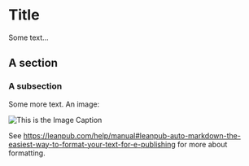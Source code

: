 # Title

Some text...

## A section

### A subsection

Some more text. An image:

![This is the Image Caption](images/ddd.jpeg)

See https://leanpub.com/help/manual#leanpub-auto-markdown-the-easiest-way-to-format-your-text-for-e-publishing for more about formatting.
